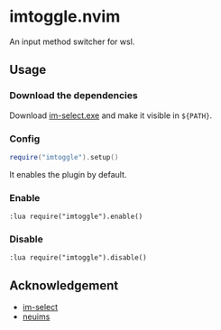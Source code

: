 # imtoggle.nvim

An input method switcher for wsl.

## Usage

### Download the dependencies

Download [im-select.exe](https://github.com/daipeihust/im-select/raw/master/im-select-win/out/x64/im-select.exe) and make it visible in `${PATH}`.

### Config

```lua
require("imtoggle").setup()
```
It enables the plugin by default.

### Enable

```vim
:lua require("imtoggle").enable()
```

### Disable

```vim
:lua require("imtoggle").disable()
```

## Acknowledgement

- [im-select](https://github.com/daipeihust/im-select)
- [neuims](https://github.com/Neur1n/neuims)
